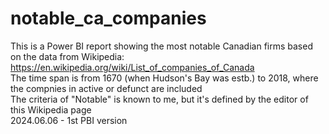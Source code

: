 # notable_ca_companies
This is a Power BI report showing the most notable Canadian firms based on the data from Wikipedia:  
https://en.wikipedia.org/wiki/List_of_companies_of_Canada  
The time span is from 1670 (when Hudson's Bay was estb.) to 2018, where the compnies in active or defunct are included  
The criteria of "Notable" is known to me, but it's defined by the editor of this Wikipedia page  
2024.06.06 - 1st PBI version  
